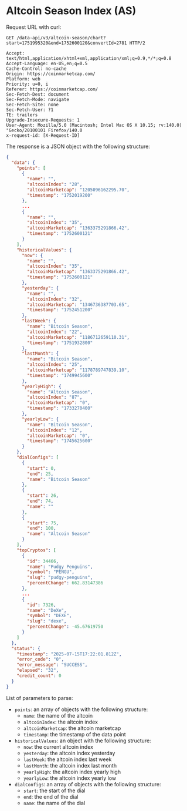 # Altcoin Season Index (AS)

Request URL with curl:

```text
GET /data-api/v3/altcoin-season/chart?start=1751995320&end=1752600120&convertId=2781 HTTP/2

Accept: text/html,application/xhtml+xml,application/xml;q=0.9,*/*;q=0.8
Accept-Language: en-US,en;q=0.5
Cache-Control: no-cache
Origin: https://coinmarketcap.com/
Platform: web
Priority: u=0, i
Referer: https://coinmarketcap.com/
Sec-Fetch-Dest: document
Sec-Fetch-Mode: navigate
Sec-Fetch-Site: none
Sec-Fetch-User: ?1
TE: trailers
Upgrade-Insecure-Requests: 1
User-Agent: Mozilla/5.0 (Macintosh; Intel Mac OS X 10.15; rv:140.0) "Gecko/20100101 Firefox/140.0
x-request-id: [X-Request-ID]
```

The response is a JSON object with the following structure:

```json
{
  "data": {
    "points": [
      {
        "name": "",
        "altcoinIndex": "28",
        "altcoinMarketcap": "1205096162295.70",
        "timestamp": "1752019200"
      },
      ...
      {
        "name": "",
        "altcoinIndex": "35",
        "altcoinMarketcap": "1363375291866.42",
        "timestamp": "1752600121"
      }
    ],
    "historicalValues": {
      "now": {
        "name": "",
        "altcoinIndex": "35",
        "altcoinMarketcap": "1363375291866.42",
        "timestamp": "1752600121"
      },
      "yesterday": {
        "name": "",
        "altcoinIndex": "32",
        "altcoinMarketcap": "1346736387703.65",
        "timestamp": "1752451200"
      },
      "lastWeek": {
        "name": "Bitcoin Season",
        "altcoinIndex": "22",
        "altcoinMarketcap": "1186712659110.31",
        "timestamp": "1751932800"
      },
      "lastMonth": {
        "name": "Bitcoin Season",
        "altcoinIndex": "25",
        "altcoinMarketcap": "1178789747839.10",
        "timestamp": "1749945600"
      },
      "yearlyHigh": {
        "name": "Altcoin Season",
        "altcoinIndex": "87",
        "altcoinMarketcap": "0",
        "timestamp": "1733270400"
      },
      "yearlyLow": {
        "name": "Bitcoin Season",
        "altcoinIndex": "12",
        "altcoinMarketcap": "0",
        "timestamp": "1745625600"
      }
    },
    "dialConfigs": [
      {
        "start": 0,
        "end": 25,
        "name": "Bitcoin Season"
      },
      {
        "start": 26,
        "end": 74,
        "name": ""
      },
      {
        "start": 75,
        "end": 100,
        "name": "Altcoin Season"
      }
    ],
    "topCryptos": [
      {
        "id": 34466,
        "name": "Pudgy Penguins",
        "symbol": "PENGU",
        "slug": "pudgy-penguins",
        "percentChange": 662.83147386
      },
      ...
      {
        "id": 7326,
        "name": "DeXe",
        "symbol": "DEXE",
        "slug": "dexe",
        "percentChange": -45.67619750
      }
    ]
  },
  "status": {
    "timestamp": "2025-07-15T17:22:01.812Z",
    "error_code": "0",
    "error_message": "SUCCESS",
    "elapsed": "32",
    "credit_count": 0
  }
}
```

List of parameters to parse:

- `points`: an array of objects with the following structure:
  - `name`: the name of the altcoin
  - `altcoinIndex`: the altcoin index
  - `altcoinMarketcap`: the altcoin marketcap
  - `timestamp`: the timestamp of the data point
- `historicalValues`: an object with the following structure:
  - `now`: the current altcoin index
  - `yesterday`: the altcoin index yesterday
  - `lastWeek`: the altcoin index last week
  - `lastMonth`: the altcoin index last month
  - `yearlyHigh`: the altcoin index yearly high
  - `yearlyLow`: the altcoin index yearly low
- `dialConfigs`: an array of objects with the following structure:
  - `start`: the start of the dial
  - `end`: the end of the dial
  - `name`: the name of the dial